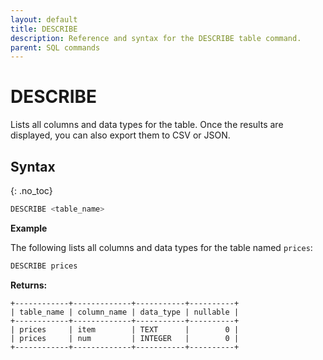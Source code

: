```yaml
---
layout: default
title: DESCRIBE
description: Reference and syntax for the DESCRIBE table command.
parent: SQL commands
---
```


# DESCRIBE

Lists all columns and data types for the table. Once the results are displayed, you can also export them to CSV or JSON.

## Syntax
{: .no_toc}

```sql
DESCRIBE <table_name>
```

**Example**

The following lists all columns and data types for the table named `prices`:

```sql
DESCRIBE prices
```

**Returns:**

```
+------------+-------------+-----------+----------+
| table_name | column_name | data_type | nullable |
+------------+-------------+-----------+----------+
| prices     | item        | TEXT      |        0 |
| prices     | num         | INTEGER   |        0 |
+------------+-------------+-----------+----------+
```
